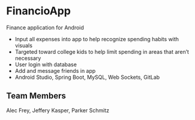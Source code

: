 # FinancioApp
Finance application for Android

- Input all expenses into app to help recognize spending habits with visuals
- Targeted toward college kids to help limit spending in areas that aren’t necessary 
- User login with database
- Add and message friends in app
- Android Studio, Spring Boot, MySQL, Web Sockets, GitLab

## Team Members
Alec Frey, 
 Jeffery Kasper, 
 Parker Schmitz
